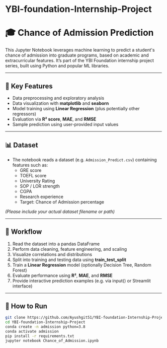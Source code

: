 # YBI-foundation-Internship-Project
# 🎓 Chance of Admission Prediction

This Jupyter Notebook leverages machine learning to predict a student's chance of admission into graduate programs, based on academic and extracurricular features. It’s part of the YBI Foundation internship project series, built using Python and popular ML libraries.

---

## 🚀 Key Features

- Data preprocessing and exploratory analysis
- Data visualization with **matplotlib** and **seaborn**
- Model training using **Linear Regression** (plus potentially other regressors)
- Evaluation via **R² score**, **MAE**, and **RMSE**
- Sample prediction using user-provided input values

---

## 📊 Dataset

- The notebook reads a dataset (e.g. `Admission_Predict.csv`) containing features such as:
  - GRE score
  - TOEFL score
  - University Rating
  - SOP / LOR strength
  - CGPA
  - Research experience
  - Target: Chance of Admission percentage

*(Please include your actual dataset filename or path)*

---

## 🧠 Workflow

1. Read the dataset into a pandas DataFrame  
2. Perform data cleaning, feature engineering, and scaling  
3. Visualize correlations and distributions  
4. Split into training and testing data using **train_test_split**
5. Train a **Linear Regression** model (optionally Decision Tree, Random Forest)
6. Evaluate performance using **R²**, **MAE**, and **RMSE**
7. Provide interactive prediction examples (e.g. via input() or Streamlit interface)

---

## 📝 How to Run

```bash
git clone https://github.com/Ayushgit51/YBI‑foundation‑Internship‑Project.git
cd YBI‑foundation‑Internship‑Project
conda create -n admission python=3.8
conda activate admission
pip install -r requirements.txt
jupyter notebook Chance_of_Admission.ipynb
